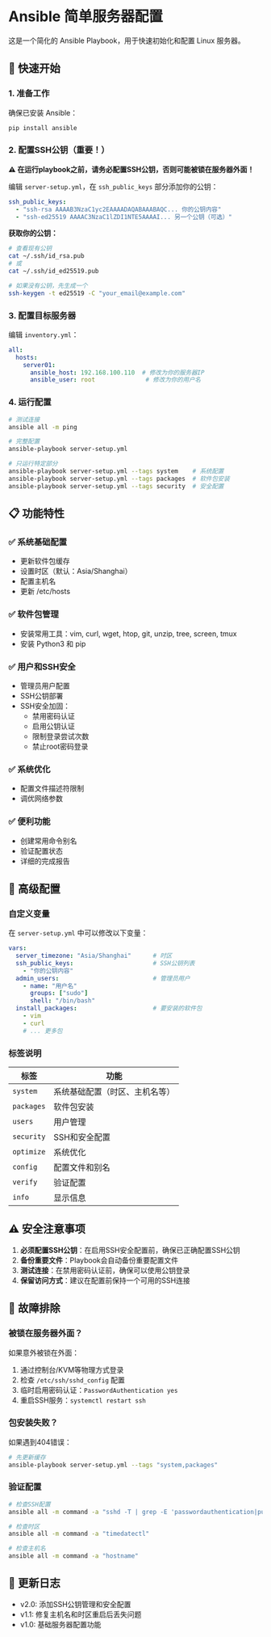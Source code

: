 # Ansible 简单服务器配置

这是一个简化的 Ansible Playbook，用于快速初始化和配置 Linux 服务器。

## 🚀 快速开始

### 1. 准备工作

确保已安装 Ansible：
```bash
pip install ansible
```

### 2. 配置SSH公钥（重要！）

**⚠️ 在运行playbook之前，请务必配置SSH公钥，否则可能被锁在服务器外面！**

编辑 `server-setup.yml`，在 `ssh_public_keys` 部分添加你的公钥：

```yaml
ssh_public_keys:
  - "ssh-rsa AAAAB3NzaC1yc2EAAAADAQABAAABAQC... 你的公钥内容"
  - "ssh-ed25519 AAAAC3NzaC1lZDI1NTE5AAAAI... 另一个公钥（可选）"
```

**获取你的公钥：**
```bash
# 查看现有公钥
cat ~/.ssh/id_rsa.pub
# 或
cat ~/.ssh/id_ed25519.pub

# 如果没有公钥，先生成一个
ssh-keygen -t ed25519 -C "your_email@example.com"
```

### 3. 配置目标服务器

编辑 `inventory.yml`：
```yaml
all:
  hosts:
    server01:
      ansible_host: 192.168.100.110  # 修改为你的服务器IP
      ansible_user: root              # 修改为你的用户名
```

### 4. 运行配置

```bash
# 测试连接
ansible all -m ping

# 完整配置
ansible-playbook server-setup.yml

# 只运行特定部分
ansible-playbook server-setup.yml --tags system    # 系统配置
ansible-playbook server-setup.yml --tags packages  # 软件包安装
ansible-playbook server-setup.yml --tags security  # 安全配置
```

## 📋 功能特性

### ✅ 系统基础配置
- 更新软件包缓存
- 设置时区（默认：Asia/Shanghai）
- 配置主机名
- 更新 /etc/hosts

### ✅ 软件包管理
- 安装常用工具：vim, curl, wget, htop, git, unzip, tree, screen, tmux
- 安装 Python3 和 pip

### ✅ 用户和SSH安全
- 管理员用户配置
- SSH公钥部署
- SSH安全加固：
  - 禁用密码认证
  - 启用公钥认证
  - 限制登录尝试次数
  - 禁止root密码登录

### ✅ 系统优化
- 配置文件描述符限制
- 调优网络参数

### ✅ 便利功能
- 创建常用命令别名
- 验证配置状态
- 详细的完成报告

## 🔧 高级配置

### 自定义变量

在 `server-setup.yml` 中可以修改以下变量：

```yaml
vars:
  server_timezone: "Asia/Shanghai"      # 时区
  ssh_public_keys:                      # SSH公钥列表
    - "你的公钥内容"
  admin_users:                          # 管理员用户
    - name: "用户名"
      groups: ["sudo"]
      shell: "/bin/bash"
  install_packages:                     # 要安装的软件包
    - vim
    - curl
    # ... 更多包
```

### 标签说明

| 标签 | 功能 |
|------|------|
| `system` | 系统基础配置（时区、主机名等） |
| `packages` | 软件包安装 |
| `users` | 用户管理 |
| `security` | SSH和安全配置 |
| `optimize` | 系统优化 |
| `config` | 配置文件和别名 |
| `verify` | 验证配置 |
| `info` | 显示信息 |

## ⚠️ 安全注意事项

1. **必须配置SSH公钥**：在启用SSH安全配置前，确保已正确配置SSH公钥
2. **备份重要文件**：Playbook会自动备份重要配置文件
3. **测试连接**：在禁用密码认证前，确保可以使用公钥登录
4. **保留访问方式**：建议在配置前保持一个可用的SSH连接

## 🐛 故障排除

### 被锁在服务器外面？

如果意外被锁在外面：
1. 通过控制台/KVM等物理方式登录
2. 检查 `/etc/ssh/sshd_config` 配置
3. 临时启用密码认证：`PasswordAuthentication yes`
4. 重启SSH服务：`systemctl restart ssh`

### 包安装失败？

如果遇到404错误：
```bash
# 先更新缓存
ansible-playbook server-setup.yml --tags "system,packages"
```

### 验证配置

```bash
# 检查SSH配置
ansible all -m command -a "sshd -T | grep -E 'passwordauthentication|pubkeyauthentication'"

# 检查时区
ansible all -m command -a "timedatectl"

# 检查主机名
ansible all -m command -a "hostname"
```

## 📝 更新日志

- v2.0: 添加SSH公钥管理和安全配置
- v1.1: 修复主机名和时区重启后丢失问题
- v1.0: 基础服务器配置功能 